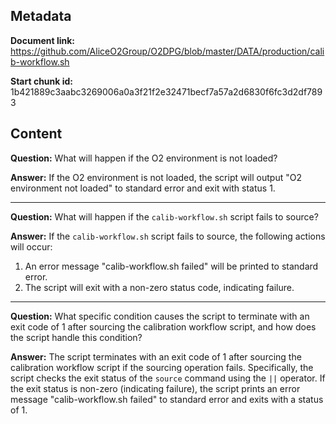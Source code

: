 ## Metadata

**Document link:** https://github.com/AliceO2Group/O2DPG/blob/master/DATA/production/calib-workflow.sh

**Start chunk id:** 1b421889c3aabc3269006a0a3f21f2e32471becf7a57a2d6830f6fc3d2df7893

## Content

**Question:** What will happen if the O2 environment is not loaded?

**Answer:** If the O2 environment is not loaded, the script will output "O2 environment not loaded" to standard error and exit with status 1.

---

**Question:** What will happen if the `calib-workflow.sh` script fails to source?

**Answer:** If the `calib-workflow.sh` script fails to source, the following actions will occur:
1. An error message "calib-workflow.sh failed" will be printed to standard error.
2. The script will exit with a non-zero status code, indicating failure.

---

**Question:** What specific condition causes the script to terminate with an exit code of 1 after sourcing the calibration workflow script, and how does the script handle this condition?

**Answer:** The script terminates with an exit code of 1 after sourcing the calibration workflow script if the sourcing operation fails. Specifically, the script checks the exit status of the `source` command using the `||` operator. If the exit status is non-zero (indicating failure), the script prints an error message "calib-workflow.sh failed" to standard error and exits with a status of 1.